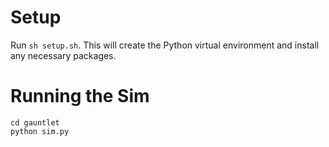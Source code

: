 # Setup
Run `sh setup.sh`. This will create the Python virtual environment and install any
necessary packages.

# Running the Sim
```
cd gauntlet
python sim.py
```
